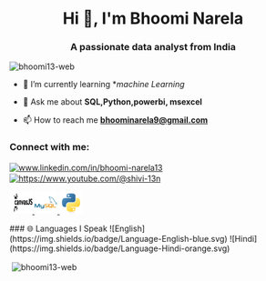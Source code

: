 <h1 align="center">Hi 👋, I'm Bhoomi Narela</h1>
<h3 align="center">A passionate data analyst from India</h3>

<p align="left"> <img src="https://komarev.com/ghpvc/?username=bhoomi13-web&label=Profile%20views&color=0e75b6&style=flat" alt="bhoomi13-web" /> </p>

- 🌱 I’m currently learning **machine Learning*

- 💬 Ask me about **SQL,Python,powerbi, msexcel**

- 📫 How to reach me **bhoominarela9@gmail.com**

<h3 align="left">Connect with me:</h3>
<p align="left">
<a href="https://linkedin.com/in/www.linkedin.com/in/bhoomi-narela13" target="blank"><img align="center" src="https://raw.githubusercontent.com/rahuldkjain/github-profile-readme-generator/master/src/images/icons/Social/linked-in-alt.svg" alt="www.linkedin.com/in/bhoomi-narela13" height="30" width="40" /></a>
<a href="https://www.youtube.com/c/https://www.youtube.com/@shivi-13n" target="blank"><img align="center" src="https://raw.githubusercontent.com/rahuldkjain/github-profile-readme-generator/master/src/images/icons/Social/youtube.svg" alt="https://www.youtube.com/@shivi-13n" height="30" width="40" /></a>
</p>

<p align="left">
  <a href="https://canvasjs.com" target="_blank" rel="noreferrer">
    <img src="https://raw.githubusercontent.com/Hardik0307/Hardik0307/master/assets/canvasjs-charts.svg" alt="canvasjs" width="40" height="40"/>
  </a>
  <a href="https://www.mysql.com/" target="_blank" rel="noreferrer">
    <img src="https://raw.githubusercontent.com/devicons/devicon/master/icons/mysql/mysql-original-wordmark.svg" alt="mysql" width="40" height="40"/>
  </a>
  <a href="https://www.python.org" target="_blank" rel="noreferrer">
    <img src="https://raw.githubusercontent.com/devicons/devicon/master/icons/python/python-original.svg" alt="python" width="40" height="40"/>
  </a>
</p>
### 🌐 Languages I Speak  
![English](https://img.shields.io/badge/Language-English-blue.svg)
![Hindi](https://img.shields.io/badge/Language-Hindi-orange.svg)

<p>&nbsp;<img align="center" src="https://github-readme-stats.vercel.app/api?username=bhoomi13-web&show_icons=true&locale=en" alt="bhoomi13-web" /></p>
